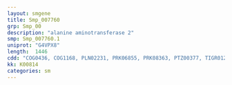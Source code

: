 ```yaml
---
layout: smgene
title: Smp_007760
grp: Smp_00
description: "alanine aminotransferase 2"
smp: Smp_007760.1
uniprot: "G4VPX8"
length:  1446
cdd: "COG0436, COG1168, PLN02231, PRK06855, PRK08363, PTZ00377, TIGR01265, TIGR03801, cd00609, cl18945, pfam00155"
kk: K00814
categories: sm
---
```

